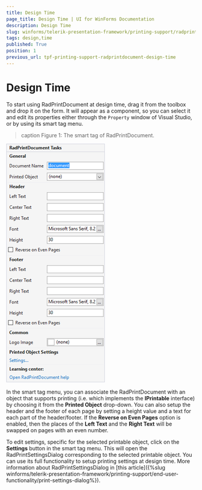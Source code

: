 ```yaml
---
title: Design Time
page_title: Design Time | UI for WinForms Documentation
description: Design Time
slug: winforms/telerik-presentation-framework/printing-support/radprintdocument/design-time
tags: design,time
published: True
position: 1
previous_url: tpf-printing-support-radprintdocument-design-time
---
```


# Design Time

To start using RadPrintDocument at design time, drag it from the toolbox and drop it on the form. It will appear as a component, so you can select it and edit its properties either through the `Property` window of Visual Studio, or by using its smart tag menu.
        
>caption Figure 1: The smart tag of RadPrintDocument.

![tpf-printing-support-radprintdocument-design-time](images/tpf-printing-support-radprintdocument-design-time.png)

In the smart tag menu, you can associate the RadPrintDocument with an object that supports printing (i.e. which implements the __IPrintable__ interface) by choosing it from the __Printed Object__ drop-down. You can also setup the header and the footer of each page by setting a height value and a text for each part of the header/footer. If the __Reverse on Even Pages__ option is enabled, then the places of the __Left Text__ and the __Right Text__ will be swapped on pages with an even number.
  		

To edit settings, specific for the selected printable object, click on the __Settings__	button in the smart tag menu. This will open the RadPrintSettingsDialog corresponding to the selected	printable object. You can use its full functionality to setup printing	settings at design time. More information about RadPrintSettingsDialog in [this article]({%slug winforms/telerik-presentation-framework/printing-support/end-user-functionality/print-settings-dialog%}).        	 
  		
